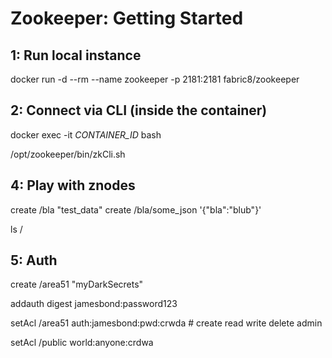 # Zookeeper: Getting Started

## 1: Run local instance

docker run  -d --rm --name zookeeper -p 2181:2181 fabric8/zookeeper

## 2: Connect via CLI (inside the container)

docker exec -it _CONTAINER_ID_ bash

/opt/zookeeper/bin/zkCli.sh

## 4: Play with znodes

create /bla "test_data"
create /bla/some_json '{"bla":"blub"}'

ls /

## 5: Auth

create /area51 "myDarkSecrets"

addauth digest jamesbond:password123

setAcl /area51 auth:jamesbond:pwd:crwda # create read write delete admin

setAcl /public world:anyone:crdwa

